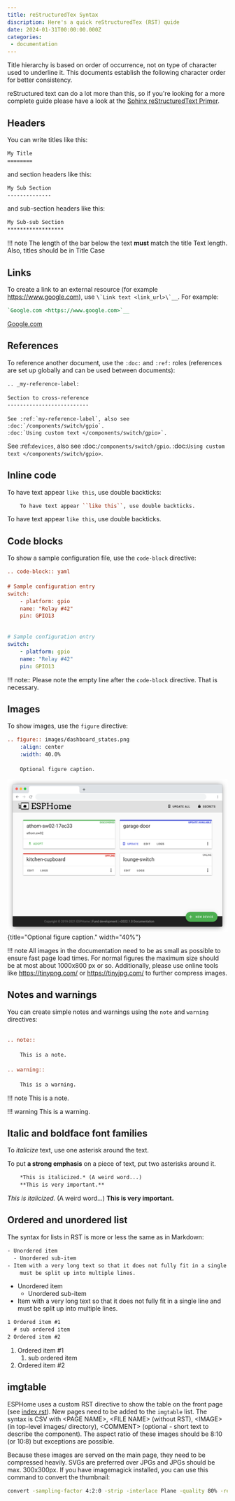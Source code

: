 ```yaml
---
title: reStructuredTex Syntax
discription: Here's a quick reStructuredTex (RST) quide
date: 2024-01-31T00:00:00.000Z
categories:
 - documentation
---
```

<!--more-->
Title hierarchy is based on order of occurrence, not on type of character used to underline it. This
documents establish the following character order for better consistency.

reStructured text can do a lot more than this, so if you're looking for a more complete guide
please have a look at the [Sphinx reStructuredText Primer](http://www.sphinx-doc.org/en/master/usage/restructuredtext/basics.html).

## Headers

You can write titles like this:

```reStructuredText
My Title
========
```

and section headers like this:

```reStructuredText
My Sub Section
--------------
```

and sub-section headers like this:

```reStructuredText
My Sub-sub Section
******************
```

!!! note
    The length of the bar below the text **must** match the title Text length.
    Also, titles should be in Title Case

## Links

To create a link to an external resource (for example <https://www.google.com>), use ``\`Link text <link_url>\`__``. For example:

```reStructuredText
`Google.com <https://www.google.com>`__
```

[Google.com](https://www.google.com)

## References

To reference another document, use the `:doc:` and `:ref:` roles (references are set up globally and can be used between documents):

```rreStructuredText
.. _my-reference-label:

Section to cross-reference
--------------------------

See :ref:`my-reference-label`, also see :doc:`/components/switch/gpio`.
:doc:`Using custom text </components/switch/gpio>`.
```

See :ref:`devices`, also see :doc:`/components/switch/gpio`.
:doc:`Using custom text </components/switch/gpio>`.

## Inline code

To have text appear `like this`, use double backticks:

```reStructuredText
    To have text appear ``like this``, use double backticks.
```

To have text appear `like this`, use double backticks.

## Code blocks

To show a sample configuration file, use the `code-block` directive:

```reStructuredText
.. code-block:: yaml

# Sample configuration entry
switch:
    - platform: gpio
    name: "Relay #42"
    pin: GPIO13
```

```yaml

# Sample configuration entry
switch:
    - platform: gpio
    name: "Relay #42"
    pin: GPIO13
```

!!! note::
    Please note the empty line after the ``code-block`` directive. That is necessary.

## Images

To show images, use the `figure` directive:

``` reStructuredText
.. figure:: images/dashboard_states.png
    :align: center
    :width: 40.0%

    Optional figure caption.
```

![](images/dashboard_states.png){title="Optional figure caption." width="40%"}

!!! note
    All images in the documentation need to be as small as possible to ensure
    fast page load times. For normal figures the maximum size should be at most
    about 1000x800 px or so. Additionally, please use online tools like
    https://tinypng.com/ or https://tinyjpg.com/ to further compress images.

## Notes and warnings

You can create simple notes and warnings using the `note` and `warning` directives:

```reStructuredText

.. note::

    This is a note.

.. warning::

    This is a warning.
```

!!! note
    This is a note.

!!! warning
    This is a warning.

## Italic and boldface font families

To _italicize_ text, use one asterisk around the text.

To put **a strong emphasis** on a piece of text, put two asterisks around it.

```reStructuredText
    *This is italicized.* (A weird word...)
    **This is very important.**
```

_This is italicized._ (A weird word...)
**This is very important.**

## Ordered and unordered list

The syntax for lists in RST is more or less the same as in Markdown:

```reStructuredText
- Unordered item
  - Unordered sub-item
- Item with a very long text so that it does not fully fit in a single line and
    must be split up into multiple lines.
```

* Unordered item
  * Unordered sub-item
* Item with a very long text so that it does not fully fit in a single line and must be split up into multiple lines.

```reStructuredText
1 Ordered item #1
  # sub ordered item
2 Ordered item #2
```

1. Ordered item #1
    1. sub ordered item
2. Ordered item #2

## imgtable

ESPHome uses a custom RST directive to show the table on the front page (see [index.rst](https://github.com/esphome/esphome-docs/blob/current/index.rst)).
New pages need to be added to the `imgtable` list. The syntax is CSV with \<PAGE NAME\>, \<FILE NAME\> (without RST),
\<IMAGE\> (in top-level images/ directory), \<COMMENT\> (optional - short text to describe the component). The aspect ratio of these images should be 8:10 (or 10:8) but exceptions are possible.

Because these images are served on the main page, they need to be compressed heavily. SVGs are preferred over JPGs
and JPGs should be max. 300x300px.
If you have imagemagick installed, you can use this command to convert the thumbnail:

``` bash
convert -sampling-factor 4:2:0 -strip -interlace Plane -quality 80% -resize 300x300 in.jpg out.jpg
```
